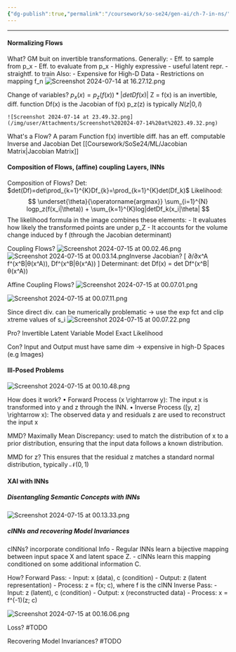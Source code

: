 ```yaml
---
{"dg-publish":true,"permalink":"/coursework/so-se24/gen-ai/ch-7-in-ns/","noteIcon":""}
---
```


---

#### Normalizing Flows

What? 
	GM buit on invertible transformations. Generally:
	- Eff. to sample from p_x
	- Eff. to evaluate from p_x
	- Highly expressive
	- useful latent repr.
	- straightf. to train
	Also: 
	- Expensive for High-D Data
	- Restrictions on mapping f_n
![Screenshot 2024-07-14 at 16.27.12.png](/img/user/Attachments/Screenshot%202024-07-14%20at%2016.27.12.png)



Change of variables? 
	$p_{x} (x)=p_{z}(f(x))*|detDf(x)|$
	Z = f(x) is an invertible, diff. function 
	Df(x) is the Jacobian of f(x)
	p_z(z) is typically $N(z|0,I)$
	
	![Screenshot 2024-07-14 at 23.49.32.png](/img/user/Attachments/Screenshot%202024-07-14%20at%2023.49.32.png)



What's a Flow? 
	A param Function f(x)
		invertible
		diff. 
		has an eff. computable Inverse and Jacobian Det [[Coursework/SoSe24/ML/Jacobian Matrix\|Jacobian Matrix]]


#### Composition of Flows, (affine) coupling Layers, INNs

Composition of Flows? 
	Det: 
	$det(Df)=det\prod_{k=1}^{K}Df_{k}=\prod_{k=1}^{K}det(Df_k)$
	Likelihood: $$ \underset{\theta}{\operatorname{argmax}} \sum_{i=1}^{N} logp_z(f(x_i|\theta)) + \sum_{k=1}^{K}log|detDf_k(x_i|\theta| $$
	The likelihood formula in the image combines these elements:
	- It evaluates how likely the transformed points are under p_Z
	- It accounts for the volume change induced by f (through the Jacobian determinant)


Coupling Flows? 
	![Screenshot 2024-07-15 at 00.02.46.png](/img/user/Attachments/Screenshot%202024-07-15%20at%2000.02.46.png)
	![Screenshot 2024-07-15 at 00.03.14.png](/img/user/Attachments/Screenshot%202024-07-15%20at%2000.03.14.png)Inverse
	Jacobian?  [ ∂/∂x^A f^(x^B|θ(x^A)),  Df^(x^B|θ(x^A)) ]
	Determinant: det Df(x) = det Df^(x^B|θ(x^A))


Affine Coupling Flows? 
![Screenshot 2024-07-15 at 00.07.01.png](/img/user/Attachments/Screenshot%202024-07-15%20at%2000.07.01.png)

![Screenshot 2024-07-15 at 00.07.11.png](/img/user/Attachments/Screenshot%202024-07-15%20at%2000.07.11.png)

Since direct div. can be numerically problematic -> use the exp fct and clip xtreme values of s_i
![Screenshot 2024-07-15 at 00.07.22.png](/img/user/Attachments/Screenshot%202024-07-15%20at%2000.07.22.png)



Pro?
	Invertible
	Latent Variable Model
	Exact Likelihood

Con? 
	Input and Output must have same dim -> expensive in high-D Spaces (e.g Images)
#### Ill-Posed Problems

![Screenshot 2024-07-15 at 00.10.48.png](/img/user/Attachments/Screenshot%202024-07-15%20at%2000.10.48.png)

How does it work? 
	•	Forward Process (x \rightarrow y): The input x is transformed into y and z through the INN.
	•	Inverse Process ([y, z] \rightarrow x): The observed data y and residuals z are used to reconstruct the input x

MMD? 
	Maximally Mean Discrepancy: used to match the distribution of x to a prior distribution, ensuring that the input data follows a known distribution.

MMD for z?
	This ensures that the residual z matches a standard normal distribution, typically $\mathcal{N}(0,1)$
#### XAI with INNs

##### Disentangling Semantic Concepts with INNs
![Screenshot 2024-07-15 at 00.13.33.png](/img/user/Attachments/Screenshot%202024-07-15%20at%2000.13.33.png)






##### cINNs and recovering Model Invariances

cINNs? 
	incorporate conditional Info
	- Regular INNs learn a bijective mapping between input space X and latent space Z.
	- cINNs learn this mapping conditioned on some additional information C. 

How? 
	 Forward Pass:
    - Input: x (data), c (condition)
    - Output: z (latent representation)
    - Process: z = f(x; c), where f is the cINN
	Inverse Pass:
    - Input: z (latent), c (condition)
    - Output: x (reconstructed data)
    - Process: x = f^(-1)(z; c)

![Screenshot 2024-07-15 at 00.16.06.png](/img/user/Attachments/Screenshot%202024-07-15%20at%2000.16.06.png)


Loss? 
#TODO 



Recovering Model Invariances? 
#TODO 